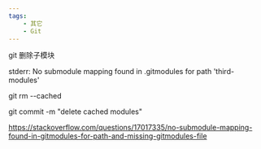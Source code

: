 ```yaml
---
tags:
    - 其它
    - Git
---
```


git 删除子模块

stderr: No submodule mapping found in .gitmodules for path 'third-modules'



git rm --cached <pathtomodule> 



git commit -m "delete cached modules"



https://stackoverflow.com/questions/17017335/no-submodule-mapping-found-in-gitmodules-for-path-and-missing-gitmodules-file

